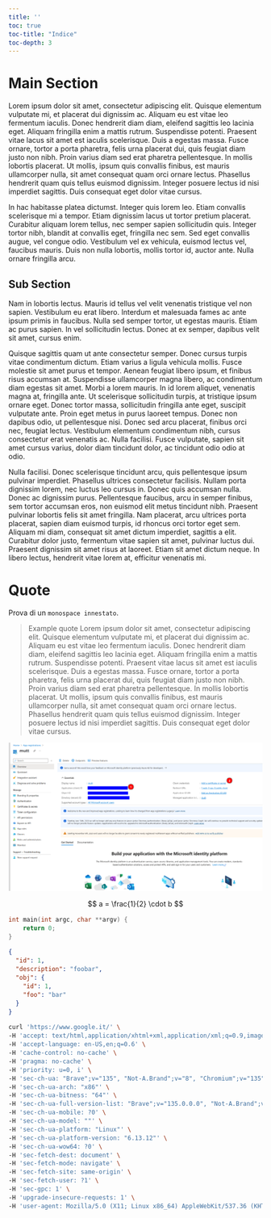 ```yaml
---
title: ''
toc: true
toc-title: "Indice"
toc-depth: 3
---
```


# Main Section

Lorem ipsum dolor sit amet, consectetur adipiscing elit. Quisque elementum vulputate mi, et placerat dui dignissim ac. Aliquam eu est vitae leo fermentum iaculis. Donec hendrerit diam diam, eleifend sagittis leo lacinia eget. Aliquam fringilla enim a mattis rutrum. Suspendisse potenti. Praesent vitae lacus sit amet est iaculis scelerisque. Duis a egestas massa. Fusce ornare, tortor a porta pharetra, felis urna placerat dui, quis feugiat diam justo non nibh. Proin varius diam sed erat pharetra pellentesque. In mollis lobortis placerat. Ut mollis, ipsum quis convallis finibus, est mauris ullamcorper nulla, sit amet consequat quam orci ornare lectus. Phasellus hendrerit quam quis tellus euismod dignissim. Integer posuere lectus id nisi imperdiet sagittis. Duis consequat eget dolor vitae cursus.

In hac habitasse platea dictumst. Integer quis lorem leo. Etiam convallis scelerisque mi a tempor. Etiam dignissim lacus ut tortor pretium placerat. Curabitur aliquam lorem tellus, nec semper sapien sollicitudin quis. Integer tortor nibh, blandit at convallis eget, fringilla nec sem. Sed eget convallis augue, vel congue odio. Vestibulum vel ex vehicula, euismod lectus vel, faucibus mauris. Duis non nulla lobortis, mollis tortor id, auctor ante. Nulla ornare fringilla arcu.


## Sub Section

Nam in lobortis lectus. Mauris id tellus vel velit venenatis tristique vel non sapien. Vestibulum eu erat libero. Interdum et malesuada fames ac ante ipsum primis in faucibus. Nulla sed semper tortor, ut egestas mauris. Etiam ac purus sapien. In vel sollicitudin lectus. Donec at ex semper, dapibus velit sit amet, cursus enim.

Quisque sagittis quam ut ante consectetur semper. Donec cursus turpis vitae condimentum dictum. Etiam varius a ligula vehicula mollis. Fusce molestie sit amet purus et tempor. Aenean feugiat libero ipsum, et finibus risus accumsan at. Suspendisse ullamcorper magna libero, ac condimentum diam egestas sit amet. Morbi a lorem mauris. In id lorem aliquet, venenatis magna at, fringilla ante. Ut scelerisque sollicitudin turpis, at tristique ipsum ornare eget. Donec tortor massa, sollicitudin fringilla ante eget, suscipit vulputate ante. Proin eget metus in purus laoreet tempus. Donec non dapibus odio, ut pellentesque nisi. Donec sed arcu placerat, finibus orci nec, feugiat lectus. Vestibulum elementum condimentum nibh, cursus consectetur erat venenatis ac. Nulla facilisi. Fusce vulputate, sapien sit amet cursus varius, dolor diam tincidunt dolor, ac tincidunt odio odio at odio.

Nulla facilisi. Donec scelerisque tincidunt arcu, quis pellentesque ipsum pulvinar imperdiet. Phasellus ultrices consectetur facilisis. Nullam porta dignissim lorem, nec luctus leo cursus in. Donec quis accumsan nulla. Donec ac dignissim purus. Pellentesque faucibus, arcu in semper finibus, sem tortor accumsan eros, non euismod elit metus tincidunt nibh. Praesent pulvinar lobortis felis sit amet fringilla. Nam placerat, arcu ultrices porta placerat, sapien diam euismod turpis, id rhoncus orci tortor eget sem. Aliquam mi diam, consequat sit amet dictum imperdiet, sagittis a elit. Curabitur dolor justo, fermentum vitae sapien sit amet, pulvinar luctus dui. Praesent dignissim sit amet risus at laoreet. Etiam sit amet dictum neque. In libero lectus, hendrerit vitae lorem at, efficitur venenatis mi.


# Quote

Prova di un `monospace innestato`.

> Example quote
> Lorem ipsum dolor sit amet, consectetur adipiscing elit. Quisque elementum vulputate mi, et placerat dui dignissim ac. Aliquam eu est vitae leo fermentum iaculis. Donec hendrerit diam diam, eleifend sagittis leo lacinia eget. Aliquam fringilla enim a mattis rutrum. Suspendisse potenti. Praesent vitae lacus sit amet est iaculis scelerisque. Duis a egestas massa. Fusce ornare, tortor a porta pharetra, felis urna placerat dui, quis feugiat diam justo non nibh. Proin varius diam sed erat pharetra pellentesque. In mollis lobortis placerat. Ut mollis, ipsum quis convallis finibus, est mauris ullamcorper nulla, sit amet consequat quam orci ornare lectus. Phasellus hendrerit quam quis tellus euismod dignissim. Integer posuere lectus id nisi imperdiet sagittis. Duis consequat eget dolor vitae cursus.

![Alternate text for the figure](docs/MS_OAUTH2_AUTH_FLOW/imgs/client_id.png )


$$
a = \frac{1}{2} \cdot b
$$

```c
int main(int argc, char **argv) {
    return 0;
}
```


```json
{
  "id": 1,
  "description": "foobar",
  "obj": {
    "id": 1,
    "foo": "bar"
  }
}
```

```sh
curl 'https://www.google.it/' \
-H 'accept: text/html,application/xhtml+xml,application/xml;q=0.9,image/avif,image/webp,image/apng,*/*;q=0.8' \
-H 'accept-language: en-US,en;q=0.6' \
-H 'cache-control: no-cache' \
-H 'pragma: no-cache' \
-H 'priority: u=0, i' \
-H 'sec-ch-ua: "Brave";v="135", "Not-A.Brand";v="8", "Chromium";v="135"' \
-H 'sec-ch-ua-arch: "x86"' \
-H 'sec-ch-ua-bitness: "64"' \
-H 'sec-ch-ua-full-version-list: "Brave";v="135.0.0.0", "Not-A.Brand";v="8.0.0.0", "Chromium";v="135.0.0.0"' \
-H 'sec-ch-ua-mobile: ?0' \
-H 'sec-ch-ua-model: ""' \
-H 'sec-ch-ua-platform: "Linux"' \
-H 'sec-ch-ua-platform-version: "6.13.12"' \
-H 'sec-ch-ua-wow64: ?0' \
-H 'sec-fetch-dest: document' \
-H 'sec-fetch-mode: navigate' \
-H 'sec-fetch-site: same-origin' \
-H 'sec-fetch-user: ?1' \
-H 'sec-gpc: 1' \
-H 'upgrade-insecure-requests: 1' \
-H 'user-agent: Mozilla/5.0 (X11; Linux x86_64) AppleWebKit/537.36 (KHTML, like Gecko) Chrome/135.0.0.0 Safari/537.36'
```
